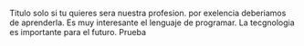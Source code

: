 Titulo
solo si tu quieres sera nuestra profesion. por exelencia deberiamos de aprenderla. Es muy interesante el lenguaje de programar. La tecgnologia es importante para el futuro. Prueba